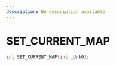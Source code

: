 ```yaml
---
description: No description available 
---
```


# SET_CURRENT_MAP

```cpp
int SET_CURRENT_MAP(int _Unk0);
```